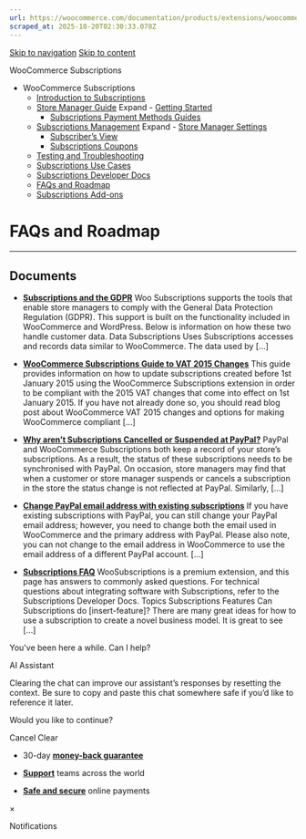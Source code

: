 ```yaml
---
url: https://woocommerce.com/documentation/products/extensions/woocommerce-subscriptions/faqs-and-roadmap
scraped_at: 2025-10-20T02:30:33.078Z
---
```


[Skip to navigation](https://woocommerce.com/documentation/products/extensions/woocommerce-subscriptions/faqs-and-roadmap/#main-navigation) [Skip to content](https://woocommerce.com/documentation/products/extensions/woocommerce-subscriptions/faqs-and-roadmap/#page)

WooCommerce Subscriptions

- WooCommerce Subscriptions
  - [Introduction to Subscriptions](https://woocommerce.com/document/subscriptions/ "Introduction to Subscriptions")
  - [Store Manager Guide](https://woocommerce.com/documentation/products/extensions/woocommerce-subscriptions/store-manager-guide/ "Store Manager Guide") Expand    - [Getting Started](https://woocommerce.com/documentation/products/extensions/woocommerce-subscriptions/store-manager-guide/getting-started-woocommerce-subscriptions/ "Getting Started")
    - [Subscriptions Payment Methods Guides](https://woocommerce.com/documentation/products/extensions/woocommerce-subscriptions/store-manager-guide/subscriptions-payment-methods-guides/ "Subscriptions Payment Methods Guides")
  - [Subscriptions Management](https://woocommerce.com/documentation/products/extensions/woocommerce-subscriptions/subscriptions-management/ "Subscriptions Management") Expand    - [Store Manager Settings](https://woocommerce.com/documentation/products/extensions/woocommerce-subscriptions/subscriptions-management/store-manager-settings/ "Store Manager Settings")
    - [Subscriber’s View](https://woocommerce.com/document/subscriptions/customers-view/ "Subscriber’s View")
    - [Subscriptions Coupons](https://woocommerce.com/documentation/products/extensions/woocommerce-subscriptions/subscriptions-management/subscriptions-coupons/ "Subscriptions Coupons")
  - [Testing and Troubleshooting](https://woocommerce.com/documentation/products/extensions/woocommerce-subscriptions/testing-and-troubleshooting/ "Testing and Troubleshooting")
  - [Subscriptions Use Cases](https://woocommerce.com/documentation/products/extensions/woocommerce-subscriptions/subscriptions-use-cases/ "Subscriptions Use Cases")
  - [Subscriptions Developer Docs](https://woocommerce.com/documentation/products/extensions/woocommerce-subscriptions/developer-docs/ "Subscriptions Developer Docs")
  - [FAQs and Roadmap](https://woocommerce.com/documentation/products/extensions/woocommerce-subscriptions/faqs-and-roadmap/ "FAQs and Roadmap")
  - [Subscriptions Add-ons](https://woocommerce.com/documentation/products/extensions/woocommerce-subscriptions/subscriptions-add-ons/ "Subscriptions Add-ons")

# FAQs and Roadmap

* * *

## Documents

- [**Subscriptions and the GDPR**](https://woocommerce.com/document/subscriptions/gdpr/)
Woo Subscriptions supports the tools that enable store managers to comply with the General Data Protection Regulation (GDPR). This support is built on the functionality included in WooCommerce and WordPress. Below is information on how these two handle customer data. Data Subscriptions Uses Subscriptions accesses and records data similar to WooCommerce. The data used by \[…\]

- [**WooCommerce Subscriptions Guide to VAT 2015 Changes**](https://woocommerce.com/document/woocommerce-subscriptions-guide-vat/)
This guide provides information on how to update subscriptions created before 1st January 2015 using the WooCommerce Subscriptions extension in order to be compliant with the 2015 VAT changes that come into effect on 1st January 2015. If you have not already done so, you should read blog post about WooCommerce VAT 2015 changes and options for making WooCommerce compliant \[…\]

- [**Why aren’t Subscriptions Cancelled or Suspended at PayPal?**](https://woocommerce.com/document/subscriptions-canceled-suspended-paypal/)
PayPal and WooCommerce Subscriptions both keep a record of your store’s subscriptions. As a result, the status of these subscriptions needs to be synchronised with PayPal. On occasion, store managers may find that when a customer or store manager suspends or cancels a subscription in the store the status change is not reflected at PayPal. Similarly, \[…\]

- [**Change PayPal email address with existing subscriptions**](https://woocommerce.com/document/change-paypal-email-address-with-existing-subscriptions/)
If you have existing subscriptions with PayPal, you can still change your PayPal email address; however, you need to change both the email used in WooCommerce and the primary address with PayPal. Please also note, you can not change to the email address in WooCommerce to use the email address of a different PayPal account. \[…\]

- [**Subscriptions FAQ**](https://woocommerce.com/document/subscriptions/faq/)
WooSubscriptions is a premium extension, and this page has answers to commonly asked questions. For technical questions about integrating software with Subscriptions, refer to the Subscriptions Developer Docs. Topics Subscriptions Features Can Subscriptions do \[insert-feature\]? There are many great ideas for how to use a subscription to create a novel business model. It is great to see \[…\]


You've been here a while. Can I help?

AI Assistant

Clearing the chat can improve our assistant’s responses by resetting the context. Be sure to copy and paste this chat somewhere safe if you’d like to reference it later.

Would you like to continue?

Cancel
Clear

- 30-day **[money-back guarantee](https://woocommerce.com/refund-policy/)**

- **[Support](https://woocommerce.com/docs/)**
teams across the world

- **[Safe and secure](https://woocommerce.com/products/woopayments/)**
online payments

×

Notifications